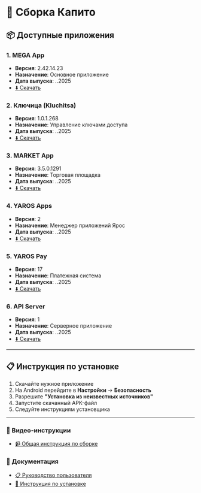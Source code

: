 # 🚀 Сборка Капито

## 📦 Доступные приложения

### 1. MEGA App
- **Версия**: 2.42.14.23
- **Назначение**: Основное приложение
- **Дата выпуска**: *.*.2025
- [⬇️ Скачать](./apps/mega-app.apk)

### 2. Ключица (Kluchitsa)
- **Версия**: 1.0.1.268
- **Назначение**: Управление ключами доступа
- **Дата выпуска**: *.*.2025
- [⬇️ Скачать](./apps/kluchitsa-app.apk)

### 3. MARKET App
- **Версия**: 3.5.0.1291
- **Назначение**: Торговая площадка
- **Дата выпуска**: *.*.2025
- [⬇️ Скачать](./apps/market-app.apk)

### 4. YAROS Apps
- **Версия**: 2
- **Назначение**: Менеджер приложений Ярос
- **Дата выпуска**: *.*.2025
- [⬇️ Скачать](./apps/yaros-apps.apk)

### 5. YAROS Pay
- **Версия**: 17
- **Назначение**: Платежная система
- **Дата выпуска**: *.*.2025
- [⬇️ Скачать](./apps/yaros-pay.apk)

### 6. API Server
- **Версия**: 1
- **Назначение**: Серверное приложение
- **Дата выпуска**: *.*.2025
- [⬇️ Скачать](./apps/api-server.apk)

---

## 📋 Инструкция по установке

1. Скачайте нужное приложение
2. На Android перейдите в **Настройки** → **Безопасность**
3. Разрешите **"Установка из неизвестных источников"**
4. Запустите скачанный APK-файл
5. Следуйте инструкциям установщика

---

### 🎥 Видео-инструкции
- [📹 Общая инструкция по сборке](./download/videos/kapito-instruction.mp4)

### 📄 Документация
- [📋 Руководство пользователя](./download/docs/user-manual.pdf)
- [🔧 Инструкция по установке](./download/docs/installation-guide.pdf)